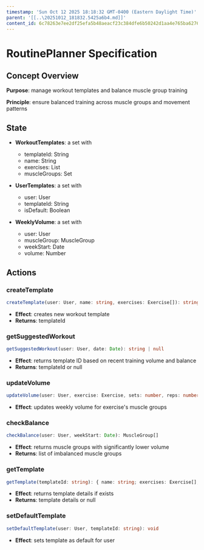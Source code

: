 ```yaml
---
timestamp: 'Sun Oct 12 2025 18:18:32 GMT-0400 (Eastern Daylight Time)'
parent: '[[..\20251012_181832.5425a6b4.md]]'
content_id: 6c78263e7ee2df25efa5b48aeacf23c384dfe6b50242d1aa4e765ba627638c26
---
```


# RoutinePlanner Specification

## Concept Overview

**Purpose**: manage workout templates and balance muscle group training

**Principle**: ensure balanced training across muscle groups and movement patterns

## State

* **WorkoutTemplates**: a set with
  * templateId: String
  * name: String
  * exercises: List<Exercise>
  * muscleGroups: Set<MuscleGroup>

* **UserTemplates**: a set with
  * user: User
  * templateId: String
  * isDefault: Boolean

* **WeeklyVolume**: a set with
  * user: User
  * muscleGroup: MuscleGroup
  * weekStart: Date
  * volume: Number

## Actions

### createTemplate

```typescript
createTemplate(user: User, name: string, exercises: Exercise[]): string
```

* **Effect**: creates new workout template
* **Returns**: templateId

### getSuggestedWorkout

```typescript
getSuggestedWorkout(user: User, date: Date): string | null
```

* **Effect**: returns template ID based on recent training volume and balance
* **Returns**: templateId or null

### updateVolume

```typescript
updateVolume(user: User, exercise: Exercise, sets: number, reps: number, weight: number): void
```

* **Effect**: updates weekly volume for exercise's muscle groups

### checkBalance

```typescript
checkBalance(user: User, weekStart: Date): MuscleGroup[]
```

* **Effect**: returns muscle groups with significantly lower volume
* **Returns**: list of imbalanced muscle groups

### getTemplate

```typescript
getTemplate(templateId: string): { name: string; exercises: Exercise[]; muscleGroups: MuscleGroup[] } | null
```

* **Effect**: returns template details if exists
* **Returns**: template details or null

### setDefaultTemplate

```typescript
setDefaultTemplate(user: User, templateId: string): void
```

* **Effect**: sets template as default for user
